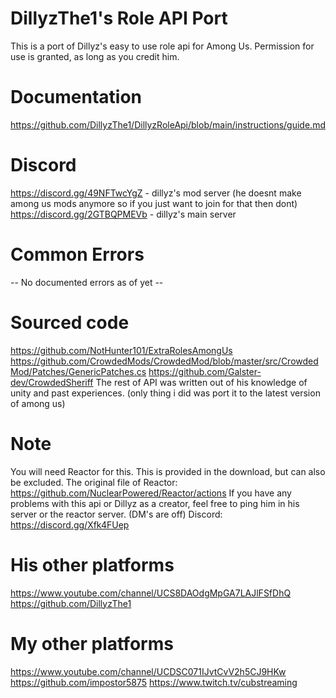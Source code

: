 # DillyzThe1's Role API Port
This is a port of Dillyz's easy to use role api for Among Us.
Permission for use is granted, as long as you credit him.

# Documentation
https://github.com/DillyzThe1/DillyzRoleApi/blob/main/instructions/guide.md

# Discord
https://discord.gg/49NFTwcYgZ - dillyz's mod server (he doesnt make among us mods anymore so if you just want to join for that then dont)
https://discord.gg/2GTBQPMEVb - dillyz's main server

# Common Errors
-- No documented errors as of yet --

# Sourced code
https://github.com/NotHunter101/ExtraRolesAmongUs
https://github.com/CrowdedMods/CrowdedMod/blob/master/src/CrowdedMod/Patches/GenericPatches.cs
https://github.com/Galster-dev/CrowdedSheriff
The rest of API was written out of his knowledge of unity and past experiences. (only thing i did was port it to the latest version of among us)

# Note
You will need Reactor for this. This is provided in the download, but can also be excluded.
The original file of Reactor: https://github.com/NuclearPowered/Reactor/actions
If you have any problems with this api or Dillyz as a creator, feel free to ping him in his server or the reactor server. (DM's are off)
Discord: https://discord.gg/Xfk4FUep

# His other platforms
https://www.youtube.com/channel/UCS8DAOdgMpGA7LAJlFSfDhQ
https://github.com/DillyzThe1

# My other platforms

https://www.youtube.com/channel/UCDSC071IJvtCvV2h5CJ9HKw
https://github.com/impostor5875
https://www.twitch.tv/cubstreaming

